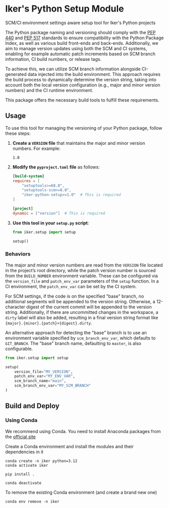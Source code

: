 # Iker's Python Setup Module

SCM/CI environment settings aware setup tool for Iker's Python projects

The Python package naming and versioning should comply with the [PEP 440](https://peps.python.org/pep-0440) and
[PEP 517](https://peps.python.org/pep-0517/) standards to ensure compatibility with the Python Package Index, as well as
various build front-ends and back-ends. Additionally, we aim to manage version updates using both the SCM and CI
systems, enabling for example automatic patch increments based on SCM branch information, CI build numbers, or release
tags.

To achieve this, we can utilize SCM branch information alongside CI-generated data injected into the build environment.
This approach requires the build process to dynamically determine the version string, taking into account both the local
version configuration (e.g., major and minor version numbers) and the CI runtime environment.

This package offers the necessary build tools to fulfill these requirements.

## Usage

To use this tool for managing the versioning of your Python package, follow these steps:

1. **Create a `VERSION` file** that maintains the major and minor version numbers. For example:
    ```
    1.0
    ```
2. **Modify the `pyproject.toml` file** as follows:
    ```toml
    [build-system]
    requires = [
        "setuptools>=68.0",
        "setuptools-scm>=8.0",
        "iker-python-setup>=1.0"  # This is required
    ]

    [project]
    dynamic = ["version"]  # This is required
    ```
3. **Use this tool in your `setup.py` script**:
    ```python
    from iker.setup import setup

    setup()
    ```

### Behaviors

The major and minor version numbers are read from the `VERSION` file located in the project’s root directory, while the
patch version number is sourced from the `BUILD_NUMBER` environment variable. These can be configured via the
`version_file` and `patch_env_var` parameters of the `setup` function. In a CI environment, the `patch_env_var` can be
set by the CI system.

For SCM settings, if the code is on the specified "base" branch, no additional segments will be appended to the version
string. Otherwise, a 12-character digest of the current commit will be appended to the version string. Additionally, if
there are uncommitted changes in the workspace, a `dirty` label will also be added, resulting in a final version string
format like `{major}.{minor}.{patch}+{digest}.dirty`.

An alternative approach for detecting the "base" branch is to use an environment variable specified by
`scm_branch_env_var`, which defaults to `GIT_BRANCH`. The "base" branch name, defaulting to `master`, is also
configurable.

```python
from iker.setup import setup

setup(
    version_file="MY_VERSION",
    patch_env_var="MY_ENV_VAR",
    scm_branch_name="main",
    scm_branch_env_var="MY_SCM_BRANCH"
)
```

## Build and Deploy

### Using Conda

We recommend using Conda. You need to install Anaconda packages from
the [official site](https://www.anaconda.com/products/distribution)

Create a Conda environment and install the modules and their dependencies in it

```shell
conda create -n iker python=3.12
conda activate iker

pip install .

conda deactivate
```

To remove the existing Conda environment (and create a brand new one)

```shell
conda env remove -n iker
```
